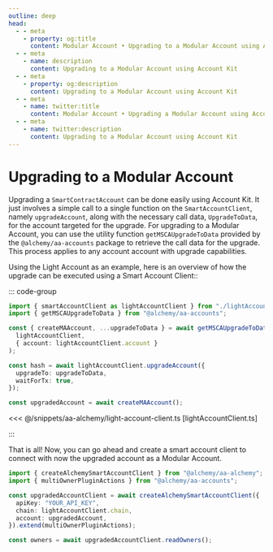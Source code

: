 ```yaml
---
outline: deep
head:
  - - meta
    - property: og:title
      content: Modular Account • Upgrading to a Modular Account using Account Kit
  - - meta
    - name: description
      content: Upgrading to a Modular Account using Account Kit
  - - meta
    - property: og:description
      content: Upgrading to a Modular Account using Account Kit
  - - meta
    - name: twitter:title
      content: Modular Account • Upgrading a Modular Account using Account Kit
  - - meta
    - name: twitter:description
      content: Upgrading to a Modular Account using Account Kit
---
```


# Upgrading to a Modular Account

Upgrading a `SmartContractAccount` can be done easily using Account Kit. It just involves a simple call to a single function on the `SmartAccountClient`, namely `upgradeAccount`, along with the necessary call data, `UpgradeToData`, for the account targeted for the upgrade. For upgrading to a Modular Account, you can use the utility function `getMSCAUpgradeToData` provided by the `@alchemy/aa-accounts` package to retrieve the call data for the upgrade. This process applies to any account account with upgrade capabilities.

Using the Light Account as an example, here is an overview of how the upgrade can be executed using a Smart Account Client::

::: code-group

```ts [example.ts]
import { smartAccountClient as lightAccountClient } from "./lightAccountClient";
import { getMSCAUpgradeToData } from "@alchemy/aa-accounts";

const { createMAAccount, ...upgradeToData } = await getMSCAUpgradeToData(
  lightAccountClient,
  { account: lightAccountClient.account }
);

const hash = await lightAccountClient.upgradeAccount({
  upgradeTo: upgradeToData,
  waitForTx: true,
});

const upgradedAccount = await createMAAccount();
```

<<< @/snippets/aa-alchemy/light-account-client.ts [lightAccountClient.ts]

:::

That is all! Now, you can go ahead and create a smart account client to connect with now the upgraded account as a Modular Account.

```ts [example.ts]
import { createAlchemySmartAccountClient } from "@alchemy/aa-alchemy";
import { multiOwnerPluginActions } from "@alchemy/aa-accounts";

const upgradedAccountClient = await createAlchemySmartAccountClient({
  apiKey: "YOUR_API_KEY",
  chain: lightAccountClient.chain,
  account: upgradedAccount,
}).extend(multiOwnerPluginActions);

const owners = await upgradedAccountClient.readOwners();
```
